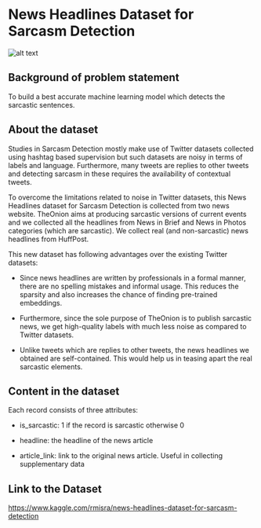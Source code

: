 # News Headlines Dataset for Sarcasm Detection

![alt text](http://i.ytimg.com/vi/mSy5mEcmgwU/maxresdefault.jpg)

## Background of problem statement
To build a best accurate machine learning model which detects the sarcastic sentences.

## About the dataset
Studies in Sarcasm Detection mostly make use of Twitter datasets collected using hashtag based supervision but such datasets are noisy in terms of labels and language. Furthermore, many tweets are replies to other tweets and detecting sarcasm in these requires the availability of contextual tweets.

To overcome the limitations related to noise in Twitter datasets, this News Headlines dataset for Sarcasm Detection is collected from two news website. TheOnion aims at producing sarcastic versions of current events and we collected all the headlines from News in Brief and News in Photos categories (which are sarcastic). We collect real (and non-sarcastic) news headlines from HuffPost.

This new dataset has following advantages over the existing Twitter datasets:

* Since news headlines are written by professionals in a formal manner, there are no spelling mistakes and informal usage. This reduces the sparsity and also increases the chance of finding pre-trained embeddings.

* Furthermore, since the sole purpose of TheOnion is to publish sarcastic news, we get high-quality labels with much less noise as compared to Twitter datasets.

* Unlike tweets which are replies to other tweets, the news headlines we obtained are self-contained. This would help us in teasing apart the real sarcastic elements.

## Content in the dataset
Each record consists of three attributes:

 * is_sarcastic: 1 if the record is sarcastic otherwise 0

 * headline: the headline of the news article

 * article_link: link to the original news article. Useful in collecting supplementary data
 
## Link to the Dataset
https://www.kaggle.com/rmisra/news-headlines-dataset-for-sarcasm-detection

